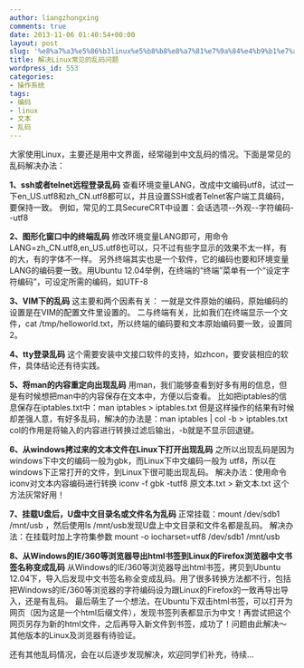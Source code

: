 ```yaml
---
author: liangzhongxing
comments: true
date: 2013-11-06 01:40:54+00:00
layout: post
slug: '%e8%a7%a3%e5%86%b3linux%e5%b8%b8%e8%a7%81%e7%9a%84%e4%b9%b1%e7%a0%81%e9%97%ae%e9%a2%98'
title: 解决Linux常见的乱码问题
wordpress_id: 553
categories:
- 操作系统
tags:
- 编码
- linux
- 文本
- 乱码
---
```


大家使用Linux，主要还是用中文界面，经常碰到中文乱码的情况。下面是常见的乱码解决办法：

**1、ssh或者telnet远程登录乱码**
查看环境变量LANG，改成中文编码utf8，试过一下en_US.utf8和zh_CN.utf8都可以，并且设置SSH或者Telnet客户端工具编码，要保持一致。
例如，常见的工具SecureCRT中设置：会话选项--外观--字符编码--utf8

**2、图形化窗口中的终端乱码**
修改环境变量LANG即可，用命令LANG=zh_CN.utf8,en_US.utf8也可以，只不过有些字显示的效果不太一样，有的大，有的字体不一样。
另外终端其实也是一个软件，它的编码也要和环境变量LANG的编码要一致。用Ubuntu 12.04举例，在终端的“终端”菜单有一个“设定字符编码”，可设定所需的编码，如UTF-8

**3、VIM下的乱码**
这主要和两个因素有关：
一就是文件原始的编码，原始编码的设置是在VIM的配置文件里设置的。
二与终端有关，比如我们在终端显示一个文件，cat /tmp/helloworld.txt，所以终端的编码要和文本原始编码要一致，设置同2。

**4、tty登录乱码**
这个需要安装中文接口软件的支持，如zhcon，要安装相应的软件，具体结论还有待实践。

**5、将man的内容重定向出现乱码**
用man，我们能够查看到好多有用的信息，但是有时候想把man中的内容保存在文本中，方便以后查看。
比如把iptables的信息保存在iptables.txt中：man iptables > iptables.txt
但是这样操作的结果有时候却差强人意，有好多乱码，解决的办法是：man iptables | col -b > iptables.txt
col的作用是将输入的内容进行转换过滤后输出，-b就是不显示回退键。

**6、从windows拷过来的文本文件在Linux下打开出现乱码**
之所以出现乱码是因为windows下中文的编码一般为gbk，而Linux下中文编码一般为 utf8，所以在 windows下正常打开的文件，到Linux下很可能出现乱码。
解决办法：使用命令iconv对文本内容编码进行转换
iconv -f gbk -tutf8 原文本.txt > 新文本.txt
这个方法灰常好用！

**7、挂载U盘后，U盘中文目录名或文件名为乱码**
正常挂载：mount /dev/sdb1 /mnt/usb ，然后使用ls /mnt/usb发现U盘上中文目录和文件名都是乱码。
解决办法：在挂载时加上字符集参数 mount -o iocharset=utf8 /dev/sdb1 /mnt/usb

**8、从Windows的IE/360等浏览器导出html书签到Linux的Firefox浏览器中文书签名称变成乱码**
从Windows的IE/360等浏览器导出html书签，拷贝到Ubuntu 12.04下，导入后发现中文书签名称全变成乱码。用了很多转换方法都不行，包括把Windows的IE/360等浏览器的字符编码设为跟Linux的Firefox的一致再导出导入，还是有乱码。
最后萌生了一个想法，在Ubuntu下双击html书签，可以打开为网页（因为这是一个html后缀文件），发现书签列表都显示为中文！再尝试把这个网页另存为新的html文件，之后再导入新文件到书签，成功了！问题由此解决～
其他版本的Linux及浏览器有待验证。

还有其他乱码情况，会在以后逐步发现解决，欢迎同学们补充，待续...
